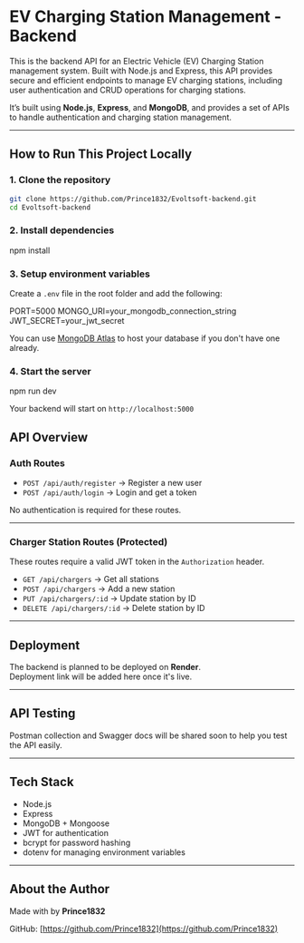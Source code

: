# EV Charging Station Management - Backend
This is the backend API for an Electric Vehicle (EV) Charging Station management system. Built with Node.js and Express, this API provides secure and efficient endpoints to manage EV charging stations, including user authentication and CRUD operations for charging stations.

It’s built using **Node.js**, **Express**, and **MongoDB**, and provides a set of APIs to handle authentication and charging station management.

---

## How to Run This Project Locally

### 1. Clone the repository

```bash
git clone https://github.com/Prince1832/Evoltsoft-backend.git
cd Evoltsoft-backend
```

### 2. Install dependencies
npm install


### 3. Setup environment variables

Create a `.env` file in the root folder and add the following:

PORT=5000
MONGO_URI=your_mongodb_connection_string
JWT_SECRET=your_jwt_secret


You can use [MongoDB Atlas](https://www.mongodb.com/atlas/database) to host your database if you don't have one already.

### 4. Start the server

npm run dev

Your backend will start on `http://localhost:5000`



## API Overview

### Auth Routes

- `POST /api/auth/register` → Register a new user  
- `POST /api/auth/login` → Login and get a token

No authentication is required for these routes.

---

### Charger Station Routes (Protected)

These routes require a valid JWT token in the `Authorization` header.

- `GET /api/chargers` → Get all stations
- `POST /api/chargers` → Add a new station
- `PUT /api/chargers/:id` → Update station by ID
- `DELETE /api/chargers/:id` → Delete station by ID

---

## Deployment

The backend is planned to be deployed on **Render**.  
 Deployment link will be added here once it's live.

---

## API Testing

Postman collection and Swagger docs will be shared soon to help you test the API easily.

---

## Tech Stack

- Node.js
- Express
- MongoDB + Mongoose
- JWT for authentication
- bcrypt for password hashing
- dotenv for managing environment variables

---

## About the Author

Made with  by **Prince1832**

GitHub: [https://github.com/Prince1832](https://github.com/Prince1832)

